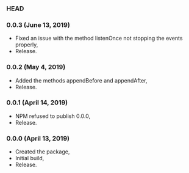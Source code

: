 ### HEAD

### 0.0.3 (June 13, 2019)

  * Fixed an issue with the method listenOnce not stopping the events properly,
  * Release.


### 0.0.2 (May 4, 2019)

  * Added the methods appendBefore and appendAfter,
  * Release.


### 0.0.1 (April 14, 2019)

  * NPM refused to publish 0.0.0,
  * Release.


### 0.0.0 (April 13, 2019)

  * Created the package,
  * Initial build,
  * Release.
